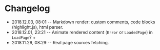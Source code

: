 # Changelog

- 2018.12.03, 08:01 -- Markdown render: custom comments, code blocks (highlight.js), html parser.
- 2018.12.01, 23:21 -- Animate rendered content (`Error` or `LoadedPage`) in `LoadPage`? +
- 2018.11.29, 08:29 -- Real page sources fetching.

